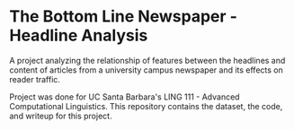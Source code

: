 # The Bottom Line Newspaper - Headline Analysis
A project analyzing the relationship of features between the headlines and content of articles from a university campus newspaper and its effects on reader traffic.

Project was done for UC Santa Barbara's LING 111 - Advanced Computational Linguistics. This repository contains the dataset, the code, and writeup for this project.
